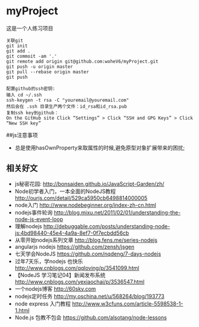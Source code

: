 # myProject
这是一个人练习项目
```
关联git
git init
git add .
git commoit -am '.'
git remote add origin git@github.com:woheV6/myProject.git
git push -u origin master
git pull --rebase origin master
git push 
```
```
配置github的ssh密钥:
输入 cd ~/.ssh
ssh-keygen -t rsa -C "youremail@youremail.com"
然后会在 .ssh 目录生产两个文件：id_rsa和id_rsa.pub
复制ssh key到github：
On the GitHub site Click “Settings” > Click “SSH and GPG Keys” > Click “New SSH key”
```

##js注意事项
- 总是使用hasOwnProperty来取属性的时候,避免原型对象扩展带来的困扰;
## 相关好文
- js秘密花园: http://bonsaiden.github.io/JavaScript-Garden/zh/
- Node初学者入门，一本全面的NodeJS教程 http://ourjs.com/detail/529ca5950cb6498814000005
- node入门 http://www.nodebeginner.org/index-zh-cn.html
- nodejs事件轮询 http://blog.mixu.net/2011/02/01/understanding-the-node-js-event-loop
- 理解nodejs http://debuggable.com/posts/understanding-node-js:4bd98440-45e4-4a9a-8ef7-0f7ecbdd56cb
- 从零开始nodejs系列文章 http://blog.fens.me/series-nodejs
- angularjs nodejs 	https://github.com/zensh/jsgen
- 七天学会NodeJS 	https://github.com/nqdeng/7-days-nodejs
- 过年7天乐，学nodejs 也快乐 http://www.cnblogs.com/qqloving/p/3541099.html
- 【NodeJS 学习笔记04】新闻发布系统 http://www.cnblogs.com/yexiaochai/p/3536547.html
- 一个nodejs博客 	http://60sky.com
- nodejs定时任务 	http://my.oschina.net/u/568264/blog/193773
- node express 入门教程 	http://www.w3cfuns.com/article-5598538-1-1.html
- Node.js 包教不包会 https://github.com/alsotang/node-lessons